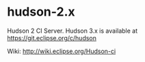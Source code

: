 hudson-2.x
==========

Hudson 2 CI Server. Hudson 3.x is available at  https://git.eclipse.org/c/hudson

Wiki: http://wiki.eclipse.org/Hudson-ci
